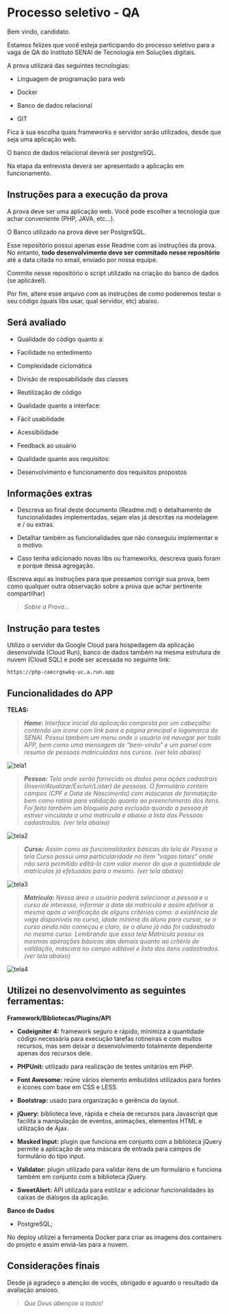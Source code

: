 
# Processo seletivo - QA

  

Bem vindo, candidato.

  

Estamos felizes que você esteja participando do processo seletivo para a vaga de QA do Instituto SENAI de Tecnologia em Soluções digitais.

  

A prova utilizará das seguintes tecnologias:

- Linguagem de programação para web

- Docker

- Banco de dados relacional

- GIT

  

Fica à sua escolha quais frameworks e servidor serão utilizados, desde que seja uma aplicação web.

  

O banco de dados relacional deverá ser postgreSQL.

  

Na etapa da entrevista deverá ser apresentado a aplicação em funcionamento.

  

## Instruções para a execução da prova

  

A prova deve ser uma aplicação web. Você pode escolher a tecnologia que achar conveniente (PHP, JAVA, etc...).

  

O Banco utilizado na prova deve ser PostgreSQL.

  

Esse repositório possui apenas esse Readme com as instruções da prova. No entanto, **todo desenvolvimento deve ser commitado nesse repositório** até a data citada no email, enviado por nossa equipe.

  

Commite nesse repositório o script utilizado na criação do banco de dados (se aplicável).

  

Por fim, altere esse arquivo com as instruções de como poderemos testar o seu código (quais libs usar, qual servidor, etc) abaixo.

  

## Será avaliado

- Qualidade do código quanto a:

- Facilidade no entedimento

- Complexidade ciclomática

- Divisão de resposabilidade das classes

- Reutilização de código

- Qualidade quanto a interface:

- Fácil usabilidade

- Acessibilidade

- Feedback ao usuário

- Qualidade quanto aos requisitos:

- Desenvolvimento e funcionamento dos requisitos propostos

  

## Informações extras

  

- Descreva ao final deste documento (Readme.md) o detalhamento de funcionalidades implementadas, sejam elas já descritas na modelagem e / ou extras.

- Detalhar também as funcionalidades que não conseguiu implementar e o motivo.

- Caso tenha adicionado novas libs ou frameworks, descreva quais foram e porque dessa agregação.

  

(Escreva aqui as instruções para que possamos corrigir sua prova, bem como qualquer outra observação sobre a prova que achar pertinente compartilhar)
  
> *Sobre a Prova...*
## Instrução para testes

Utilizo o servidor da Google Cloud para hospedagem da aplicação desenvolvida (Cloud Run), banco de dados também na mesma estrutura de nuvem (Cloud SQL) e pode ser acessada no seguinte link:

	https://php-caecrgswkq-uc.a.run.app

## Funcionalidades do APP
**TELAS:**

>***Home:** Interface inicial da aplicação composta por um cabeçalho contendo um ícone com link para a página principal e logomarca do SENAI. Possui também um menu onde o usuário irá navegar por todo APP, bem como uma mensagem de "bem-vindo" e um painel com resumo de pessoas matriculadas nos cursos. (ver tela abaixo)*

![tela1](https://user-images.githubusercontent.com/89201878/133942042-fe3555d9-97f1-44c9-a4ef-631a67d76473.png)

>***Pessoa:** Tela onde serão fornecido os dados para ações cadastrais (Inserir/Atualizar/Excluir/Listar) de pessoas. O formulário contém campos (CPF e Data de Nascimento) com máscaras de formatação bem como rotina para validação quanto ao preenchimento dos itens. Foi feito também um bloqueio para exclusão quando a pessoa já estiver vinculada a uma matrícula e abaixo a lista das Pessoas cadastradas. (ver tela abaixo)* 

![tela2](https://user-images.githubusercontent.com/89201878/133942499-b1a147da-1113-4794-ba33-3b3db20941a5.png)

>***Curso:** Assim como as funcionalidades básicas da tela de Pessoa a tela Curso possui uma particularidade no item "vagas totais" onde não será permitido editá-lo com valor menor do que a quantidade de matrículas já efetuadas para o mesmo. (ver tela abaixo)* 

![tela3](https://user-images.githubusercontent.com/89201878/133942523-9696a269-ad1a-4d76-8e83-22bf050833dc.png)

>***Matrícula:** Nessa área o usuário poderá selecionar a pessoa e o curso de interesse, informar a data da matrícula e assim efetivar a mesma após a verificação de alguns critérios como: a existência de vaga disponíveis no curso, idade mínima do aluno para cursar, se o curso ainda não começou e claro, se o aluno já não foi cadastrado no mesmo curso. Lembrando que essa tela Matrícula possui as mesmas operações básicas das demais quanto ao critério de validação, máscara no campo editável e lista dos itens cadastrados. (ver tela abaixo)* 

![tela4](https://user-images.githubusercontent.com/89201878/133942543-3b6fa624-d44d-4583-9c7b-94d621fdb88a.png)

## Utilizei no desenvolvimento as seguintes ferramentas:

**Framework/Bibliotecas/Plugins/API**
- **Codeigniter 4:** framework seguro e rápido, minimiza a quantidade código necessária para execução tarefas rotineiras e com muitos recursos, mas sem deixar o desenvolvimento totalmente dependente apenas dos recursos dele.
- **PHPUnit:** utilizado para realização de testes unitários em PHP.
- **Font Awesome:** reúne vários elemento embutidos utilizados para fontes e ícones com base em CSS e LESS.
- **Bootstrap:** usado para organização e gerência do layout.
- **jQuery:** biblioteca leve, rápida e cheia de recursos para Javascript que facilita a manipulação de eventos, animações, elementos HTML e utilização de Ajax.

- **Masked Input:** plugin que funciona em conjunto com a biblioteca jQuery permite a aplicação de uma máscara de entrada para campos de formulário do tipo input.
- **Validator:** plugin utilizado para validar itens de um formulário e funciona também em conjunto com a biblioteca jQuery.
- **SweetAlert:** API utilizada para estilizar e adicionar funcionalidades às caixas de diálogos da aplicação.

**Banco de Dados**
- PostgreSQL;

No deploy utilizei a ferramenta Docker para criar as imagens dos containers do projeto e assim enviá-las para a nuvem.

## Considerações finais
Desde já agradeço a atenção de vocês, obrigado e aguardo o resultado da avaliação ansioso.
>*Que Deus abençoe a todos!*
